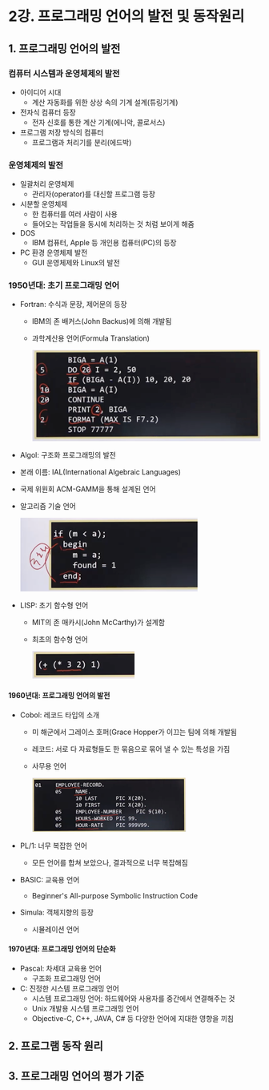 # 2강. 프로그래밍 언어의 발전 및 동작원리

## 1. 프로그래밍 언어의 발전

### 컴퓨터 시스템과 운영체제의 발전

- 아이디어 시대
  - 계산 자동화를 위한 상상 속의 기계 설계(튜링기계)
- 전자식 컴퓨터 등장
  - 전자 신호를 통한 계산 기계(에니악, 콜로서스)
- 프로그램 저장 방식의 컴퓨터
  - 프로그램과 처리기를 분리(에드박)



### 운영체제의 발전

- 일괄처리 운영체제
  - 관리자(operator)를 대신할 프로그램 등장
- 시분할 운영체제
  - 한 컴퓨터를 여러 사람이 사용
  - 들어오는 작업들을 동시에 처리하는 것 처럼 보이게 해줌
- DOS
  - IBM 컴퓨터, Apple 등 개인용 컴퓨터(PC)의 등장
- PC 환경 운영체제 발전
  - GUI 운영체제와 Linux의 발전



### 1950년대: 초기 프로그래밍 언어

- Fortran: 수식과 문장, 제어문의 등장

  - IBM의 존 배커스(John Backus)에 의해 개발됨

  - 과학계산용 언어(Formula Translation)

    <img src="./assets/Screenshot 2024-09-23 at 11.52.40 PM.png" alt="Screenshot 2024-09-23 at 11.52.40 PM" style="zoom:50%;" />

-  Algol: 구조화 프로그래밍의 발전

  - 본래 이름: IAL(International Algebraic Languages)

  - 국제 위원회 ACM-GAMM을 통해 설계된 언어

  - 알고리즘 기술 언어

    <img src="./assets/Screenshot 2024-09-23 at 11.53.26 PM.png" alt="Screenshot 2024-09-23 at 11.53.26 PM" style="zoom:50%;" />

- LISP: 초기 함수형 언어

  - MIT의 존 매카시(John McCarthy)가 설계함

  - 최초의 함수형 언어

    <img src="./assets/Screenshot 2024-09-23 at 11.54.11 PM.png" alt="Screenshot 2024-09-23 at 11.54.11 PM" style="zoom:50%;" />



#### 1960년대: 프로그래밍 언어의 발전

- Cobol:  레코드 타입의 소개

  - 미 해군에서 그레이스 호퍼(Grace Hopper가 이끄는 팀에 의해 개발됨

  - 레코드: 서로 다 자료형들도 한 묶음으로 묶어 낼 수 있는 특성을 가짐

  - 사무용 언어

    <img src="./assets/Screenshot 2024-09-23 at 11.56.44 PM.png" alt="Screenshot 2024-09-23 at 11.56.44 PM" style="zoom:30%;" />

- PL/1: 너무 복잡한 언어
  - 모든 언어를 합쳐 보았으나, 결과적으로 너무 복잡해짐
- BASIC: 교육용 언어
  - Beginner's All-purpose Symbolic Instruction Code
- Simula: 객체지향의 등장
  - 시뮬레이션 언어



#### 1970년대: 프로그래밍 언어의 단순화

- Pascal: 차세대 교육용 언어
  - 구조화 프로그래밍 언어
- C: 진정한 시스템 프로그래밍 언어
  - 시스템 프로그래밍 언어: 하드웨어와 사용자를 중간에서 연결해주는 것
  - Unix 개발용 시스템 프로그래밍 언어
  - Objective-C, C++, JAVA, C# 등 다양한 언어에 지대한 영향을  끼침



## 2. 프로그램 동작 원리



## 3. 프로그래밍 언어의 평가 기준

